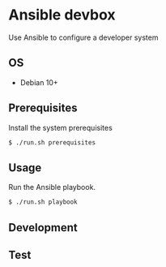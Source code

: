 # Ansible devbox
Use Ansible to configure a developer system

## OS
- Debian 10+

## Prerequisites
Install the system prerequisites
```sh
$ ./run.sh prerequisites
```

## Usage
Run the Ansible playbook.
```sh
$ ./run.sh playbook
```

## Development

## Test
